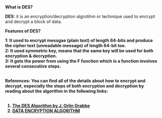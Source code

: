 <b>What is DES?</b> <br>

<b>DES:</b> it is an encryption/decryption algrotihm or technique used to encrypt and decrypt a block of data. <br><b>

<b>Features of DES</b>?<br>

1: It used to encrypt messgae (plain text) of length 64-bits and produce the cipher text (unreadable message) of length 64-bit too.<br>
2: It used symmetric key, means that the same key will be used for both encryption & decryption. <br>
3: It gets the power from using the F function which is a function involves several consecutive steps.<br><br>

<b>References</b>: You can find all of the details about how to encrypt and decrypt, especially the steps of both encryption and decryption by reading about the algorithm in the following links:<br><br>

1. <a href="http://page.math.tu-berlin.de/~kant/teaching/hess/krypto-ws2006/des.htm">The DES Algorithm by J. Orlin Grabbe</a><br>
2. <a href="http://www.umsl.edu/~siegelj/information_theory/projects/des.netau.net/Dataencryptionalgorithm.html"> DATA ENCRYPTION ALGORITHM</a><br>
